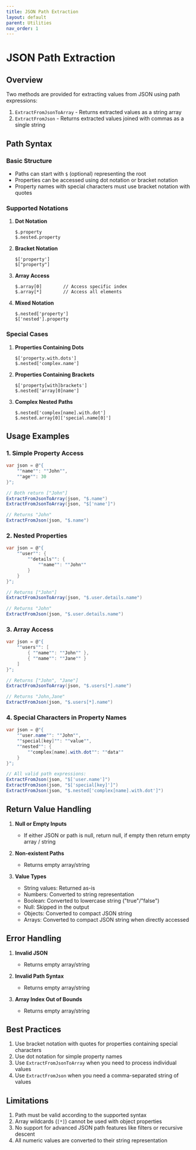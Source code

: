 ```yaml
---
title: JSON Path Extraction
layout: default
parent: Utilities
nav_order: 1
---
```


# JSON Path Extraction
## Overview

Two methods are provided for extracting values from JSON using path expressions:

1. `ExtractFromJsonToArray` - Returns extracted values as a string array
2. `ExtractFromJson` - Returns extracted values joined with commas as a single string

## Path Syntax

### Basic Structure

- Paths can start with `$` (optional) representing the root
- Properties can be accessed using dot notation or bracket notation
- Property names with special characters must use bracket notation with quotes

### Supported Notations

1. **Dot Notation**

   ```
   $.property
   $.nested.property
   ```

2. **Bracket Notation**

   ```
   $['property']
   $["property"]
   ```

3. **Array Access**

   ```
   $.array[0]        // Access specific index
   $.array[*]        // Access all elements
   ```

4. **Mixed Notation**

   ```
   $.nested['property']
   $['nested'].property
   ```

### Special Cases

1. **Properties Containing Dots**

   ```
   $['property.with.dots']
   $.nested['complex.name']
   ```

2. **Properties Containing Brackets**

   ```
   $['property[with]brackets']
   $.nested['array[0]name']
   ```

3. **Complex Nested Paths**

   ```
   $.nested['complex[name].with.dot']
   $.nested.array[0]['special.name[0]']
   ```

## Usage Examples

### 1. Simple Property Access

```csharp
var json = @"{
    ""name"": ""John"",
    ""age"": 30
}";

// Both return ["John"]
ExtractFromJsonToArray(json, "$.name")
ExtractFromJsonToArray(json, "$['name']")

// Returns "John"
ExtractFromJson(json, "$.name")
```

### 2. Nested Properties

```csharp
var json = @"{
    ""user"": {
        ""details"": {
            ""name"": ""John""
        }
    }
}";

// Returns ["John"]
ExtractFromJsonToArray(json, "$.user.details.name")

// Returns "John"
ExtractFromJson(json, "$.user.details.name")
```

### 3. Array Access

```csharp
var json = @"{
    ""users"": [
        { ""name"": ""John"" },
        { ""name"": ""Jane"" }
    ]
}";

// Returns ["John", "Jane"]
ExtractFromJsonToArray(json, "$.users[*].name")

// Returns "John,Jane"
ExtractFromJson(json, "$.users[*].name")
```

### 4. Special Characters in Property Names

```csharp
var json = @"{
    ""user.name"": ""John"",
    ""special[key]"": ""value"",
    ""nested"": {
        ""complex[name].with.dot"": ""data""
    }
}";

// All valid path expressions:
ExtractFromJson(json, "$['user.name']")
ExtractFromJson(json, "$['special[key]']")
ExtractFromJson(json, "$.nested['complex[name].with.dot']")
```

## Return Value Handling

1. **Null or Empty Inputs**

   - If either JSON or path is null, return null, if empty then return empty array / string

2. **Non-existent Paths**

   - Returns empty array/string

3. **Value Types**

   - String values: Returned as-is
   - Numbers: Converted to string representation
   - Boolean: Converted to lowercase string ("true"/"false")
   - Null: Skipped in the output
   - Objects: Converted to compact JSON string
   - Arrays: Converted to compact JSON string when directly accessed

## Error Handling

1. **Invalid JSON**

   - Returns empty array/string

2. **Invalid Path Syntax**

   - Returns empty array/string

3. **Array Index Out of Bounds**

   - Returns empty array/string

## Best Practices

1. Use bracket notation with quotes for properties containing special characters
2. Use dot notation for simple property names
3. Use `ExtractFromJsonToArray` when you need to process individual values
4. Use `ExtractFromJson` when you need a comma-separated string of values

## Limitations

1. Path must be valid according to the supported syntax
2. Array wildcards (`[*]`) cannot be used with object properties
3. No support for advanced JSON path features like filters or recursive descent
4. All numeric values are converted to their string representation
